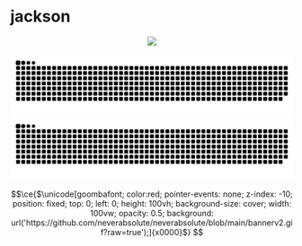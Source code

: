 # jackson

<div align="center">
    <img src="https://lanyard.cnrad.dev/api/219150672166125568?bg=0d1117" />
</div>

![github contribution grid snake animation](https://raw.githubusercontent.com/neverabsolute/neverabsolute/output/github-contribution-grid-snake-dark.svg#gh-dark-mode-only)![github contribution grid snake animation](https://raw.githubusercontent.com/neverabsolute/neverabsolute/output/github-contribution-grid-snake.svg#gh-light-mode-only)

```math
\ce{$\unicode[goombafont; color:red; pointer-events: none; z-index: -10; position: fixed; top: 0; left: 0; height: 100vh; background-size: cover; width: 100vw; opacity: 0.5; background: url('https://github.com/neverabsolute/neverabsolute/blob/main/bannerv2.gif?raw=true');]{x0000}$}
